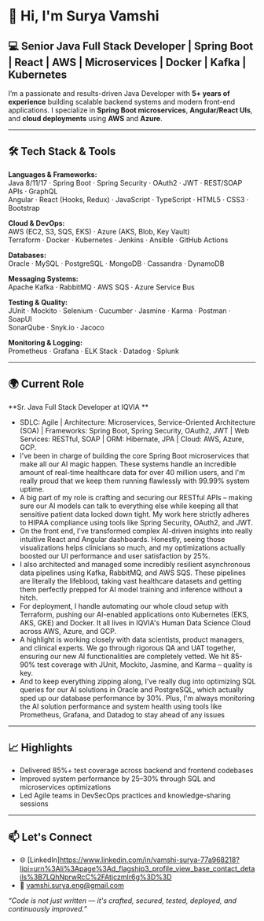 # 👋 Hi, I'm Surya Vamshi

## 💻 Senior Java Full Stack Developer | Spring Boot | React | AWS | Microservices | Docker | Kafka | Kubernetes

I’m a passionate and results-driven Java Developer with **5+ years of experience** building scalable backend systems and modern front-end applications. I specialize in **Spring Boot microservices**, **Angular/React UIs**, and **cloud deployments** using **AWS** and **Azure**.

---

## 🛠️ Tech Stack & Tools

**Languages & Frameworks:**  
Java 8/11/17 · Spring Boot · Spring Security · OAuth2 · JWT · REST/SOAP APIs · GraphQL  
Angular · React (Hooks, Redux) · JavaScript · TypeScript · HTML5 · CSS3 · Bootstrap  

**Cloud & DevOps:**  
AWS (EC2, S3, SQS, EKS) · Azure (AKS, Blob, Key Vault)  
Terraform · Docker · Kubernetes · Jenkins · Ansible · GitHub Actions  

**Databases:**  
Oracle · MySQL · PostgreSQL · MongoDB · Cassandra · DynamoDB  

**Messaging Systems:**  
Apache Kafka · RabbitMQ · AWS SQS · Azure Service Bus  

**Testing & Quality:**  
JUnit · Mockito · Selenium · Cucumber · Jasmine · Karma · Postman · SoapUI  
SonarQube · Snyk.io · Jacoco  

**Monitoring & Logging:**  
Prometheus · Grafana · ELK Stack · Datadog · Splunk  

---

## 🌍 Current Role

**Sr. Java Full Stack Developer at IQVIA **  
- SDLC: Agile | Architecture: Microservices, Service-Oriented Architecture (SOA) | Frameworks: Spring Boot, Spring
Security, OAuth2, JWT | Web Services: RESTful, SOAP | ORM: Hibernate, JPA | Cloud: AWS, Azure, GCP.
- I've been in charge of building the core Spring Boot microservices that make all our AI magic happen. These systems
handle an incredible amount of real-time healthcare data for over 40 million users, and I'm really proud that we keep
them running flawlessly with 99.99% system uptime.
- A big part of my role is crafting and securing our RESTful APIs – making sure our AI models can talk to everything else
while keeping all that sensitive patient data locked down tight. My work here strictly adheres to HIPAA compliance
using tools like Spring Security, OAuth2, and JWT.
- On the front end, I've transformed complex AI-driven insights into really intuitive React and Angular dashboards.
Honestly, seeing those visualizations helps clinicians so much, and my optimizations actually boosted our UI
performance and user satisfaction by 25%.
- I also architected and managed some incredibly resilient asynchronous data pipelines using Kafka, RabbitMQ, and
AWS SQS. These pipelines are literally the lifeblood, taking vast healthcare datasets and getting them perfectly
prepped for AI model training and inference without a hitch.
- For deployment, I handle automating our whole cloud setup with Terraform, pushing our AI-enabled applications
onto Kubernetes (EKS, AKS, GKE) and Docker. It all lives in IQVIA's Human Data Science Cloud across AWS, Azure,
and GCP.
- A highlight is working closely with data scientists, product managers, and clinical experts. We go through rigorous
QA and UAT together, ensuring our new AI functionalities are completely vetted. We hit 85-90% test coverage with
JUnit, Mockito, Jasmine, and Karma – quality is key.
- And to keep everything zipping along, I've really dug into optimizing SQL queries for our AI solutions in Oracle and
PostgreSQL, which actually sped up our database performance by 30%. Plus, I'm always monitoring the AI solution
performance and system health using tools like Prometheus, Grafana, and Datadog to stay ahead of any issues

---

## 📈 Highlights

- Delivered 85%+ test coverage across backend and frontend codebases  
- Improved system performance by 25–30% through SQL and microservices optimizations  
- Led Agile teams in DevSecOps practices and knowledge-sharing sessions  

---

## 📫 Let's Connect

- 🌐 [LinkedIn]https://www.linkedin.com/in/vamshi-surya-77a968218?lipi=urn%3Ali%3Apage%3Ad_flagship3_profile_view_base_contact_details%3B7LQhNprwRcC%2FAtjczmIr6g%3D%3D
- 📧 vamshi.surya.eng@gmail.com

*“Code is not just written — it's crafted, secured, tested, deployed, and continuously improved.”*
